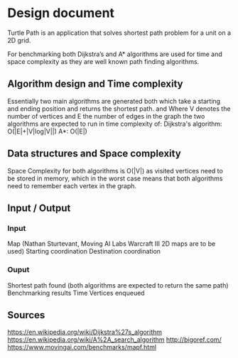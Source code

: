 # Design document
Turtle Path is an application that solves shortest path problem for a unit on a 2D grid.

For benchmarking both Dijkstra’s and A* algorithms are used for time and space complexity as they are well known path finding algorithms.

## Algorithm design and Time complexity
Essentially two main algorithms are generated both which take a starting and ending position and returns the shortest path.
 and
Where V denotes the number of vertices and E the number of edges in the graph the two algorithms are expected to run in time complexity of:
Dijkstra's algorithm: O(|E|+|V|log|V||)
A*: O(|E|)

## Data structures and Space complexity
Space Complexity for both algorithms is O(|V|) as visited vertices need to be stored in memory, which in the worst case means that both algorithms need to remember each vertex in the graph.

## Input / Output
### Input
Map (Nathan Sturtevant, Moving AI Labs Warcraft III 2D maps are to be used)
Starting coordination
Destination coordination
### Ouput
Shortest path found (both algorithms are expected to return the same path)
Benchmarking results
Time
Vertices enqueued

## Sources
 https://en.wikipedia.org/wiki/Dijkstra%27s_algorithm
 https://en.wikipedia.org/wiki/A%2A_search_algorithm
 http://bigoref.com/
 https://www.movingai.com/benchmarks/mapf.html
